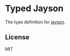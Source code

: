 # Typed Jayson

The type definition for [jayson](https://github.com/tedeh/jayson).

## License

MIT
